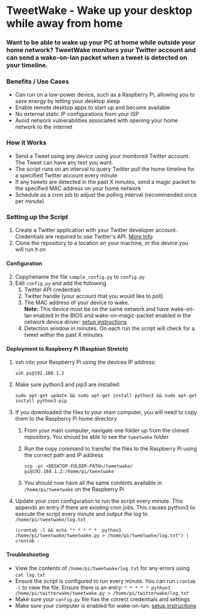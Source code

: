# TweetWake - Wake up your desktop while away from home
### Want to be able to wake up your PC at home while outside your home network? TweetWake monitors your Twitter account and can send a wake-on-lan packet when a tweet is detected on your timeline.

### Benefits / Use Cases
* Can run on a low-power device, such as a Raspberry Pi, allowing you to save energy by letting your desktop sleep
* Enable remote desktop apps to start up and become available
* No external static IP configurations from your ISP
* Avoid network vulnerabilities associated with opening your home network to the internet

### How it Works
* Send a Tweet using any device using your monitored Twitter account.  The Tweet can have any text you want.
* The script runs on an interval to query Twitter pull the home timeline for a specified Twitter account every minute
* If any tweets are detected in the past X minutes, send a magic packet to the specified MAC address on your home network
* Schedule as a cron job to adjust the polling interval (recommended once per minute)


### Setting up the Script
1. Create a Twitter application with your Twitter developer account.  Credentials are required to use Twitter's API.  [More Info](https://developer.twitter.com/en/docs/basics/apps/overview)
2. Clone the repository to a location on your machine, or the device you will run it on

#### Configuration
2. Copy/rename the file `sample_config.py` to `config.py`
3. Edit `config.py` and add the following
   1. Twitter API credentials
   2. Twitter handle (your account that you would like to poll)
   3. The MAC address of your device to wake.  
    **Note:** This device must be on the same network and have wake-on-lan enabled in the BIOS and wake-on-magic-packet enabled in the network device driver: [setup instructions](https://www.lifewire.com/wake-on-lan-4149800)
   4. Detection window in minutes.  On each run the script will check for a tweet within the past X minutes
   
#### Deployment to Raspberry Pi (Raspbian Stretch)
1. ssh into your Raspberry Pi using the devices IP address:   

     `ssh pi@192.168.1.2` 


1. Make sure python3 and pip3 are installed:   

     `sudo apt-get update && sudo apt-get install python3 && sudo apt-get install python3-pip`


1. If you downloaded the files to your main computer, you will need to copy them to the Raspberry Pi home directory
   1. From your main computer, navigate one folder up from the cloned repository.  You should be able to see the `tweetwake` folder
   1. Run the copy command to transfer the files to the Raspberry Pi using the correct path and IP address
   
        `scp -pr <DESKTOP-FOLDER-PATH>/tweetwake/ pi@192.168.1.2:/home/pi/tweetwake`
   
   
   1. You should now have all the same contents available in `/home/pi/tweetwake` on the Raspberry Pi
   
1.  Update your cron configuration to run the script every minute.  This appends an entry if there are existing cron jobs. This causes python3 to execute the script every minute and output the log to `/home/pi/tweetwake/log.txt`
   
    `(crontab -l && echo "* * * * *  python3 /home/pi/tweetwake/tweetwake.py > /home/pi/tweetwake/log.txt") | crontab -`
   
     
#### Troubleshooting
* View the contents of `/home/pi/tweetwake/log.txt` for any errors using `cat log.txt`
* Ensure the script is configured to run every minute.  You can run `crontab -l` to view the file.  Ensure there is an entry: `* * * * * python3 /home/pi/twitterwake/tweetwake.py > /home/pi/twitterwake/log.txt`
* Make sure your `config.py` file has the correct credentials and settings
* Make sure your computer is enabled for wake-on-lan: [setup instructions](https://www.lifewire.com/wake-on-lan-4149800)


